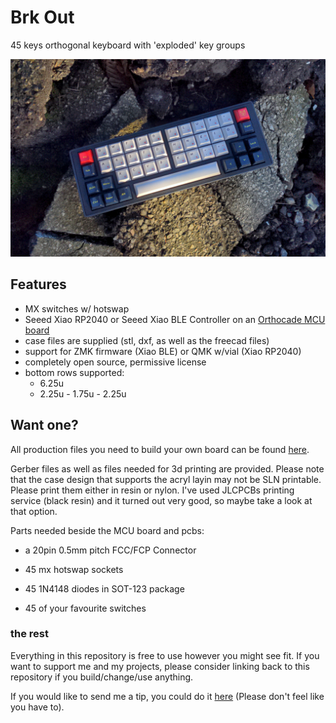 # Brk Out

45 keys orthogonal keyboard with 'exploded' key groups

![top](img/top.jpg)

## Features

- MX switches w/ hotswap
- Seeed Xiao RP2040 or Seeed Xiao BLE Controller on an [Orthocade MCU board](https://github.com/weteor/orthocade_mcu_board)
- case files are supplied (stl, dxf, as well as the freecad files)
- support for ZMK firmware (Xiao BLE) or QMK w/vial (Xiao RP2040)
- completely open source, permissive license
- bottom rows supported: 
  - 6.25u
  - 2.25u - 1.75u - 2.25u

## Want one?

All production files you need to build your own board can be found [here](./prod).

Gerber files as well as files needed for 3d printing are provided. Please note that the case design that supports the acryl layin may not be SLN printable. Please print them either in resin or nylon. I've used JLCPCBs printing service (black resin) and it turned out very good, so maybe take a look at that option.

Parts needed beside the MCU board and pcbs:

- a 20pin 0.5mm pitch FCC/FCP Connector

- 45 mx hotswap sockets

- 45 1N4148 diodes in SOT-123 package

- 45 of your favourite switches

### the rest

Everything in this repository is free to use however you might see fit. If you want to support me and my projects, please consider linking back to this repository if you build/change/use anything. 

If you would like to send me a tip, you could do it [here](https://ko-fi.com/weteor) (Please don't feel like you have to).
